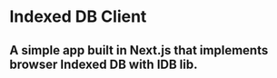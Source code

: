 # Indexed DB Client
## A simple app built in Next.js that implements browser Indexed DB with IDB lib.